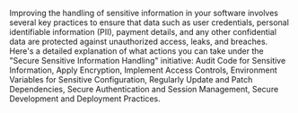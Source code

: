 Improving the handling of sensitive information in your software involves several key practices to ensure that data such as user credentials, personal identifiable information (PII), payment details, and any other confidential data are protected against unauthorized access, leaks, and breaches. Here's a detailed explanation of what actions you can take under the "Secure Sensitive Information Handling" initiative:
Audit Code for Sensitive Information, Apply Encryption,  Implement Access Controls, Environment Variables for Sensitive Configuration,  Regularly Update and Patch Dependencies, Secure Authentication and Session Management, Secure Development and Deployment Practices.
